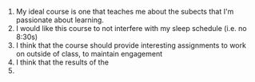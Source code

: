 1. My ideal course is one that teaches me about the subects that I'm passionate about learning.
2. I would like this course to not interfere with my sleep schedule (i.e. no 8:30s)
3. I think that the course should provide interesting assignments to work on outside of class, to maintain engagement
4. I think that the results of the 
5. 